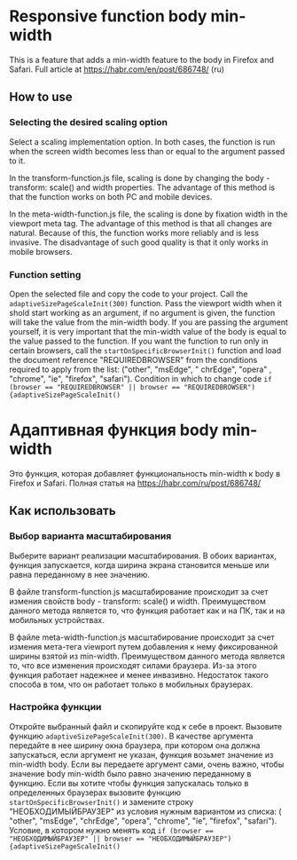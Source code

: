 # Responsive function body min-width

This is a feature that adds a min-width feature to the body in Firefox and Safari.
Full article at https://habr.com/en/post/686748/ (ru)

## How to use

### Selecting the desired scaling option 
Select a scaling implementation option.
In both cases, the function is run when the screen width becomes less than or equal to the argument passed to it.

In the transform-function.js file, scaling is done by changing the body - transform: scale() and width properties. The advantage of this method is that the function works on both PC and mobile devices.

In the meta-width-function.js file, the scaling is done by fixation width in the viewport meta tag. The advantage of this method is that all changes are natural. Because of this, the function works more reliably and is less invasive. The disadvantage of such good quality is that it only works in mobile browsers.

### Function setting
Open the selected file and copy the code to your project. Call the ```adaptiveSizePageScaleInit(300)``` function.
Pass the viewport width when it shold start working as an argument, if no argument is given, the function will take the value from the min-width body. If you are passing the argument yourself, it is very important that the min-width value of the body is equal to the value passed to the function.
If you want the function to run only in certain browsers, call the ```startOnSpecificBrowserInit()``` function and load the document reference "REQUIREDBROWSER" from the conditions required to apply from the list: ("other", "msEdge", " chrEdge", "opera" , "chrome", "ie", "firefox", "safari").
Condition in which to change code ```if (browser == "REQUIREDBROWSER" || browser == "REQUIREDBROWSER") {adaptiveSizePageScaleInit()```

# Адаптивная функция body min-width 

Это функция, которая добавляет функциональность min-width к body в Firefox и Safari.
Полная статья на https://habr.com/ru/post/686748/

## Как использовать

### Выбор варианта масштабирования
Выберите вариант реализации масштабирования.
В обоих вариантах, функция запускается, когда ширина экрана становится меньше или равна переданному в нее значению.

В файле transform-function.js масштабирование происходит за счет измения свойств body - transform: scale() и width. Преимуществом данного метода является то, что функция работает как и на ПК, так и на мобильных устройствах.

В файле meta-width-function.js масштабирование происходит за счет измения мета-тега viewport путем добавления к нему фиксированной ширины взятой из min-width. Преимуществом данного метода является то, что все изменения происходят силами браузера. Из-за этого функция работает надежнее и менее инвазивно. Недостаток такого способа в том, что он работает только в мобильных браузерах.

### Настройка функции
Откройте выбранный файл и скопируйте код к себе в проект. Вызовите функцию  ```adaptiveSizePageScaleInit(300)```.
В качестве аргумента передайте в нее ширину окна браузера, при котором она должна запускаться, если аргумент не указан, функция возьмет значение из min-width body.  Если вы передаете аргумент сами, очень важно, чтобы значение body min-width было равно значению переданному в функцию.
Если вы хотите чтобы функция запускалась только в определенных браузерах вызовите функцию ```startOnSpecificBrowserInit()``` и замените строку "НЕОБХОДИМЫЙБРАУЗЕР" из условия нужным вариантом из списка: (  "other", "msEdge",  "chrEdge", "opera", "сhrome", "ie", "firefox", "safari").
Условие, в котором нужно менять код ```if (browser == "НЕОБХОДИМЫЙБРАУЗЕР" || browser == "НЕОБХОДИМЫЙБРАУЗЕР") {adaptiveSizePageScaleInit()``` 
